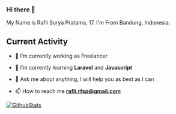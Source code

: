 ### Hi there 👋

My Name is Rafli Surya Pratama, 17. I'm From Bandung, Indonesia.

## Current Activity

- 🔭 I’m currently working as Freelancer

- 🌱 I’m currently learning **Laravel** and **Javascript**

- 💬 Ask me about anything, I will help you as best as I can

- 📫 How to reach me **rafli.rfsp@gmail.com**

<!-- ## Status -->

[![GithubStats](https://github-readme-stats.vercel.app/api?username=rsurya99&show_icons=true&theme=tokyonight)](https://github.com/rsurya99)

<!-- [![rsurya99's wakatime stats](https://github-readme-stats.vercel.app/api/wakatime?username=rsurya99&theme=tokyonight&layout=compact)](https://wakatime.com/@rsurya99) -->
